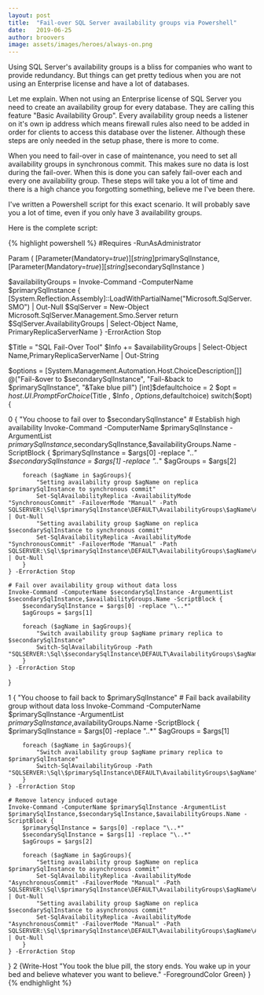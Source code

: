 ```yaml
---
layout: post
title:  "Fail-over SQL Server availability groups via Powershell"
date:   2019-06-25
author: broovers
image: assets/images/heroes/always-on.png
---
```

Using SQL Server's availability groups is a bliss for companies who want to provide redundancy. But things can get pretty tedious when you are not using an Enterprise license and have a lot of databases.

Let me explain. When not using an Enterprise license of SQL Server you need to create an availability group for every database. They are calling this feature "Basic Availability Group". Every availability group needs a listener on it's own ip address which means firewall rules also need to be added in order for clients to access this database over the listener. Although these steps are only needed in the setup phase, there is more to come.

When you need to fail-over in case of maintenance, you need to set all availability groups in synchronous commit. This makes sure no data is lost during the fail-over. When this is done you can safely fail-over each and every one availability group. These steps will take you a lot of time and there is a high chance you forgotting something, believe me I've been there.

I've written a Powershell script for this exact scenario. It will probably save you a lot of time, even if you only have 3 availability groups.

Here is the complete script:

{% highlight powershell %}
#Requires -RunAsAdministrator

Param
(
    [Parameter(Mandatory=$true)][string]$primarySqlInstance,
    [Parameter(Mandatory=$true)][string]$secondarySqlInstance
)

$availabilityGroups = Invoke-Command -ComputerName $primarySqlInstance {
    [System.Reflection.Assembly]::LoadWithPartialName("Microsoft.SqlServer.SMO") | Out-Null
    $SqlServer = New-Object Microsoft.SqlServer.Management.Smo.Server
    return $SqlServer.AvailabilityGroups | Select-Object Name, PrimaryReplicaServerName
}  -ErrorAction Stop

$Title = "SQL Fail-Over Tool"
$Info += $availabilityGroups | Select-Object Name,PrimaryReplicaServerName | Out-String

$options = [System.Management.Automation.Host.ChoiceDescription[]] @("Fail-&over to $secondarySqlInstance", "Fail-&back to $primarySqlInstance", "&Take blue pill")
[int]$defaultchoice = 2
$opt = $host.UI.PromptForChoice($Title , $Info , $Options,$defaultchoice)
switch($opt)
{

0 { 
    "You choose to fail over to $secondarySqlInstance"
    # Establish high availability
    Invoke-Command -ComputerName $primarySqlInstance -ArgumentList $primarySqlInstance,$secondarySqlInstance,$availabilityGroups.Name -ScriptBlock {
        $primarySqlInstance = $args[0] -replace "\..*"
        $secondarySqlInstance = $args[1] -replace "\..*"
        $agGroups = $args[2]

        foreach ($agName in $agGroups){
            "Setting availability group $agName on replica $primarySqlInstance to synchronous commit"
            Set-SqlAvailabilityReplica -AvailabilityMode "SynchronousCommit" -FailoverMode "Manual" -Path SQLSERVER:\Sql\$primarySqlInstance\DEFAULT\AvailabilityGroups\$agName\AvailabilityReplicas\$primarySqlInstance | Out-Null
            "Setting availability group $agName on replica $secondarySqlInstance to synchronous commit"
            Set-SqlAvailabilityReplica -AvailabilityMode "SynchronousCommit" -FailoverMode "Manual" -Path SQLSERVER:\Sql\$primarySqlInstance\DEFAULT\AvailabilityGroups\$agName\AvailabilityReplicas\$secondarySqlInstance | Out-Null
        }
    } -ErrorAction Stop

    # Fail over availability group without data loss
    Invoke-Command -ComputerName $secondarySqlInstance -ArgumentList $secondarySqlInstance,$availabilityGroups.Name -ScriptBlock {
        $secondarySqlInstance = $args[0] -replace "\..*"
        $agGroups = $args[1]

        foreach ($agName in $agGroups){
            "Switch availability group $agName primary replica to $secondarySqlInstance"
            Switch-SqlAvailabilityGroup -Path "SQLSERVER:\Sql\$secondarySqlInstance\DEFAULT\AvailabilityGroups\$agName"
        }
    } -ErrorAction Stop

}

1 {
    "You choose to fail back to $primarySqlInstance"
    # Fail back availability group without data loss
    Invoke-Command -ComputerName $primarySqlInstance -ArgumentList $primarySqlInstance,$availabilityGroups.Name -ScriptBlock {
        $primarySqlInstance = $args[0] -replace "\..*"
        $agGroups = $args[1]

        foreach ($agName in $agGroups){
            "Switch availability group $agName primary replica to $primarySqlInstance"
            Switch-SqlAvailabilityGroup -Path "SQLSERVER:\Sql\$primarySqlInstance\DEFAULT\AvailabilityGroups\$agName"
        }
    } -ErrorAction Stop

    # Remove latency induced outage
    Invoke-Command -ComputerName $primarySqlInstance -ArgumentList $primarySqlInstance,$secondarySqlInstance,$availabilityGroups.Name -ScriptBlock {
        $primarySqlInstance = $args[0] -replace "\..*"
        $secondarySqlInstance = $args[1] -replace "\..*"
        $agGroups = $args[2]

        foreach ($agName in $agGroups){
            "Setting availability group $agName on replica $primarySqlInstance to asynchronous commit"
            Set-SqlAvailabilityReplica -AvailabilityMode "AsynchronousCommit" -FailoverMode "Manual" -Path SQLSERVER:\Sql\$primarySqlInstance\DEFAULT\AvailabilityGroups\$agName\AvailabilityReplicas\$primarySqlInstance | Out-Null
            "Setting availability group $agName on replica $secondarySqlInstance to asynchronous commit"
            Set-SqlAvailabilityReplica -AvailabilityMode "AsynchronousCommit" -FailoverMode "Manual" -Path SQLSERVER:\Sql\$primarySqlInstance\DEFAULT\AvailabilityGroups\$agName\AvailabilityReplicas\$secondarySqlInstance | Out-Null
        }
    } -ErrorAction Stop

}
2 {Write-Host "You took the blue pill, the story ends. You wake up in your bed and believe whatever you want to believe." -ForegroundColor Green}
}
{% endhighlight %}
